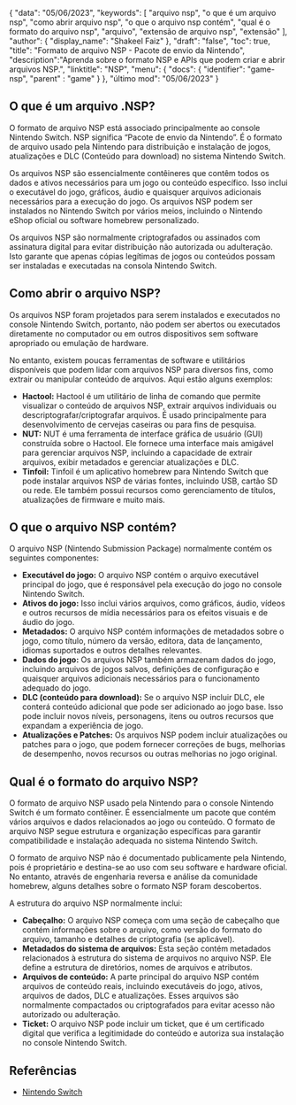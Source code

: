{
"data": "05/06/2023",
  "keywords": [
"arquivo nsp",
"o que é um arquivo nsp",
"como abrir arquivo nsp",
"o que o arquivo nsp contém",
"qual é o formato do arquivo nsp",
"arquivo",
"extensão de arquivo nsp",
"extensão"
],
  "author": {
"display_name": "Shakeel Faiz"
},
"draft": "false",
"toc": true,
"title": "Formato de arquivo NSP - Pacote de envio da Nintendo",
  "description":"Aprenda sobre o formato NSP e APIs que podem criar e abrir arquivos NSP.",
"linktitle": "NSP",
  "menu": {
    "docs": {
      "identifier": "game-nsp",
"parent" : "game"
}
},
"último mod": "05/06/2023"
}

## O que é um arquivo .NSP?

O formato de arquivo NSP está associado principalmente ao console Nintendo Switch. NSP significa “Pacote de envio da Nintendo”. É o formato de arquivo usado pela Nintendo para distribuição e instalação de jogos, atualizações e DLC (Conteúdo para download) no sistema Nintendo Switch.

Os arquivos NSP são essencialmente contêineres que contêm todos os dados e ativos necessários para um jogo ou conteúdo específico. Isso inclui o executável do jogo, gráficos, áudio e quaisquer arquivos adicionais necessários para a execução do jogo. Os arquivos NSP podem ser instalados no Nintendo Switch por vários meios, incluindo o Nintendo eShop oficial ou software homebrew personalizado.

Os arquivos NSP são normalmente criptografados ou assinados com assinatura digital para evitar distribuição não autorizada ou adulteração. Isto garante que apenas cópias legítimas de jogos ou conteúdos possam ser instaladas e executadas na consola Nintendo Switch.

## Como abrir o arquivo NSP?

Os arquivos NSP foram projetados para serem instalados e executados no console Nintendo Switch, portanto, não podem ser abertos ou executados diretamente no computador ou em outros dispositivos sem software apropriado ou emulação de hardware.

No entanto, existem poucas ferramentas de software e utilitários disponíveis que podem lidar com arquivos NSP para diversos fins, como extrair ou manipular conteúdo de arquivos. Aqui estão alguns exemplos:

- **Hactool:** Hactool é um utilitário de linha de comando que permite visualizar o conteúdo de arquivos NSP, extrair arquivos individuais ou descriptografar/criptografar arquivos. É usado principalmente para desenvolvimento de cervejas caseiras ou para fins de pesquisa.
- **NUT:** NUT é uma ferramenta de interface gráfica de usuário (GUI) construída sobre o Hactool. Ele fornece uma interface mais amigável para gerenciar arquivos NSP, incluindo a capacidade de extrair arquivos, exibir metadados e gerenciar atualizações e DLC.
- **Tinfoil:** Tinfoil é um aplicativo homebrew para Nintendo Switch que pode instalar arquivos NSP de várias fontes, incluindo USB, cartão SD ou rede. Ele também possui recursos como gerenciamento de títulos, atualizações de firmware e muito mais.

## O que o arquivo NSP contém?

O arquivo NSP (Nintendo Submission Package) normalmente contém os seguintes componentes:

- **Executável do jogo:** O arquivo NSP contém o arquivo executável principal do jogo, que é responsável pela execução do jogo no console Nintendo Switch.
- **Ativos do jogo:** Isso inclui vários arquivos, como gráficos, áudio, vídeos e outros recursos de mídia necessários para os efeitos visuais e de áudio do jogo.
- **Metadados:** O arquivo NSP contém informações de metadados sobre o jogo, como título, número da versão, editora, data de lançamento, idiomas suportados e outros detalhes relevantes.
- **Dados do jogo:** Os arquivos NSP também armazenam dados do jogo, incluindo arquivos de jogos salvos, definições de configuração e quaisquer arquivos adicionais necessários para o funcionamento adequado do jogo.
- **DLC (conteúdo para download):** Se o arquivo NSP incluir DLC, ele conterá conteúdo adicional que pode ser adicionado ao jogo base. Isso pode incluir novos níveis, personagens, itens ou outros recursos que expandam a experiência de jogo.
- **Atualizações e Patches:** Os arquivos NSP podem incluir atualizações ou patches para o jogo, que podem fornecer correções de bugs, melhorias de desempenho, novos recursos ou outras melhorias no jogo original.

## Qual é o formato do arquivo NSP?

O formato de arquivo NSP usado pela Nintendo para o console Nintendo Switch é um formato contêiner. É essencialmente um pacote que contém vários arquivos e dados relacionados ao jogo ou conteúdo. O formato de arquivo NSP segue estrutura e organização específicas para garantir compatibilidade e instalação adequada no sistema Nintendo Switch.

O formato de arquivo NSP não é documentado publicamente pela Nintendo, pois é proprietário e destina-se ao uso com seu software e hardware oficial. No entanto, através de engenharia reversa e análise da comunidade homebrew, alguns detalhes sobre o formato NSP foram descobertos.

A estrutura do arquivo NSP normalmente inclui:

- **Cabeçalho:** O arquivo NSP começa com uma seção de cabeçalho que contém informações sobre o arquivo, como versão do formato do arquivo, tamanho e detalhes de criptografia (se aplicável).
- **Metadados do sistema de arquivos:** Esta seção contém metadados relacionados à estrutura do sistema de arquivos no arquivo NSP. Ele define a estrutura de diretórios, nomes de arquivos e atributos.
- **Arquivos de conteúdo:** A parte principal do arquivo NSP contém arquivos de conteúdo reais, incluindo executáveis do jogo, ativos, arquivos de dados, DLC e atualizações. Esses arquivos são normalmente compactados ou criptografados para evitar acesso não autorizado ou adulteração.
- **Ticket:** O arquivo NSP pode incluir um ticket, que é um certificado digital que verifica a legitimidade do conteúdo e autoriza sua instalação no console Nintendo Switch.

## Referências
* [Nintendo Switch](https://en.wikipedia.org/wiki/Nintendo_Switch)

